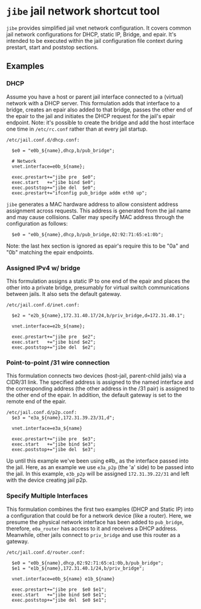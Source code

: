 # `jibe` jail network shortcut tool

`jibe` provides simplified jail vnet network configuration. It covers
common jail network configurations for DHCP, static IP, Bridge, and
epair. It's intended to be executed within the jail configuration file
context during prestart, start and poststop sections.

## Examples

### DHCP

Assume you have a host or parent jail interface connected to a
(virtual) network with a DHCP server. This formulation adds that
interface to a bridge, creates an epair also added to that bridge,
passes the other end of the epair to the jail and initiates the DHCP
request for the jail's epair endpoint. Note: it's possible to create
the bridge and add the host interface one time in `/etc/rc.conf`
rather than at every jail startup.

````
/etc/jail.conf.d/dhcp.conf:

  $e0 = "e0b_${name},dhcp,b/pub_bridge";

  # Network
  vnet.interface=e0b_${name};

  exec.prestart+="jibe pre  $e0";
  exec.start   +="jibe bind $e0";
  exec.poststop+="jibe del  $e0";
  exec.prestart+="ifconfig pub_bridge addm eth0 up";
````

`jibe` generates a MAC hardware address to allow consistent address
assignment across requests. This address is generated from the jail
name and may cause collisions. Caller may specify MAC address through
the configuration as follows:

````
  $e0 = "e0b_${name},dhcp,b/pub_bridge,02:92:71:65:e1:0b";
````

Note: the last hex section is ignored as epair's require this to be
"0a" and "0b" matching the epair endpoints.


### Assigned IPv4 w/ bridge

This formulation assigns a static IP to one end of the epair and
places the other into a private bridge, presumably for virtual switch
communications between jails. It also sets the default gateway.

````
/etc/jail.conf.d/inet.conf:

  $e2 = "e2b_${name},172.31.40.17/24,b/priv_bridge,d=172.31.40.1";

  vnet.interface=e2b_${name};

  exec.prestart+="jibe pre  $e2";
  exec.start   +="jibe bind $e2";
  exec.poststop+="jibe del  $e2";
````

### Point-to-point /31 wire connection

This formulation connects two devices (host-jail, parent-child jails)
via a CIDR/31 link. The specified address is assigned to the named
interface and the corresponding address (the other address in the /31
pair) is assigned to the other end of the epair. In addition, the
default gateway is set to the remote end of the epair.

````
/etc/jail.conf.d/p2p.conf:
  $e3 = "e3a_${name},172.31.39.23/31,d";

  vnet.interface=e3a_${name}

  exec.prestart+="jibe pre  $e3";
  exec.start   +="jibe bind $e3";
  exec.poststop+="jibe del  $e3";
````

Up until this example we've been using e#b_<jail> as the interface
passed into the jail. Here, as an example we use `e3a_p2p` (the 'a'
side) to be passed into the jail. In this example, `e3b_p2p` will be
assigned `172.31.39.22/31` and left with the device creating jail p2p.


### Specify Multiple Interfaces

This formulation combines the first two examples (DHCP and Static IP)
into a configuration that could be for a network device (like a
router). Here, we presume the physical network interface has been
added to `pub_bridge`, therefore, `e0a_router` has access to it and
receives a DHCP address. Meanwhile, other jails connect to 
`priv_bridge` and use this router as a gateway.

````
/etc/jail.conf.d/router.conf:

  $e0 = "e0b_${name},dhcp,02:92:71:65:e1:0b,b/pub_bridge";
  $e1 = "e1b_${name},172.31.40.1/24,b/priv_bridge";

  vnet.interface=e0b_${name} e1b_${name}

  exec.prestart+="jibe pre  $e0 $e1";
  exec.start   +="jibe bind $e0 $e1";
  exec.poststop+="jibe del  $e0 $e1";
````